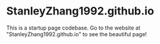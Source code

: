 # StanleyZhang1992.github.io

This is a startup page codebase. 
Go to the website at "StanleyZhang1992.github.io" to see the beautiful page!
